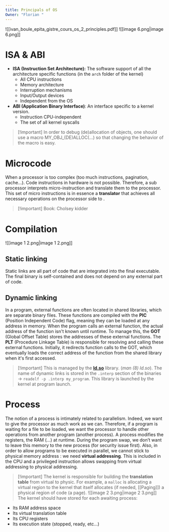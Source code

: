 ```yaml
---
title: Principals of OS
Owner: "Florian "
---
```

![[ivan_boule_epita_gistre_cours_os_2_principles.pdf]]
![[image 6.png|image 6.png]]
# ISA & ABI
- **ISA (Instruction Set Architecture):** The software support of all the architecture specific functions (in the `arch` folder of the kernel)
    - All CPU instructions
    - Memory architecture
    - Interruption mechanisms
    - Input/Output devices
    - Independent from the OS
- **ABI (Application Binary Interface)**: An interface specific to a kernel version.
    - Instruction CPU-independent
    - The set of all kernel syscalls

> [!important] In order to debug (de)allocation of objects, one should use a macro MY_OBJ_(DE)ALLOC(…) so that changing the behavior of the macro is easy.
# Microcode
  
When a processor is too complex (too much instructions, pagination, cache…). Code instructions in hardware is not possible. Therefore, a sub processor interprets micro-instruction and translate them to the processor.
This set of micro instructions is in essence a **translator** that achieves all necessary operations on the processor side to .

> [!important] Book: Cholsey kidder
# Compilation
![[image 1 2.png|image 1 2.png]]
## Static linking
Static links are all part of code that are integrated into the final executable. The final binary is self-contained and does not depend on any external part of code.
## Dynamic linking
In a program, external functions are often located in shared libraries, which are separate binary files. These functions are compiled with the **PIC** (Position Independent Code) flag, meaning they can be loaded at any address in memory.
When the program calls an external function, the actual address of the function isn't known until runtime. To manage this, the **GOT** (Global Offset Table) stores the addresses of these external functions.
The **PLT** (Procedure Linkage Table) is responsible for resolving and calling these external functions. Initially, it redirects function calls to the GOT, which eventually loads the correct address of the function from the shared library when it's first accessed.

> [!important] This is managed by the **[ld.so](http://ld.so)** library. (_man (8) ld.so_). The name of dynamic links is stored in the `.interp` section of the binaries → `readelf -p .interp my_program`. This library is launched by the kernel at program launch.
# Process
The notion of a process is intimately related to parallelism. Indeed, we want to give the processor as much work as we can. Therefore, if a program is waiting for a file to be loaded, we want the processor to handle other operations from another program (another process).
A process modifies the registers, the RAM (…) at runtime. During the program swap, we don’t want to leave this memory to the new process (for security issue first).
Also, in order to allow programs to be executed in parallel, we cannot stick to physical memory address : we need **virtual addressing**. This is included in the CPU and a privileged instruction allows swapping from virtual addressing to physical addressing.

> [!important] The kernel is responsible for building the **translation table** from virtual to physic.
For example, a `malloc` is allocating a virtual region to the kernel that itself allocates (if needed, [[Paging]]) a physical region of code (a page).
![[image 2 3.png|image 2 3.png]]
The kernel should have stored for each awaiting process:
- Its RAM address space
- Its virtual translation table
- Its CPU registers
- Its execution state (stopped, ready, etc…)